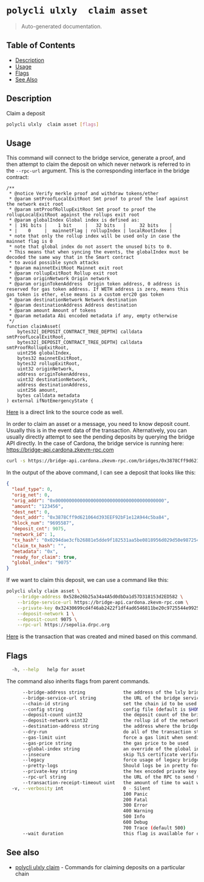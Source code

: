 # `polycli ulxly  claim asset`

> Auto-generated documentation.

## Table of Contents

- [Description](#description)
- [Usage](#usage)
- [Flags](#flags)
- [See Also](#see-also)

## Description

Claim a deposit

```bash
polycli ulxly  claim asset [flags]
```

## Usage

This command will connect to the bridge service, generate a proof, and then attempt to claim the deposit on which never network is referred to in the `--rpc-url` argument.
This is the corresponding interface in the bridge contract:

```solidity
/**
 * @notice Verify merkle proof and withdraw tokens/ether
 * @param smtProofLocalExitRoot Smt proof to proof the leaf against the network exit root
 * @param smtProofRollupExitRoot Smt proof to proof the rollupLocalExitRoot against the rollups exit root
 * @param globalIndex Global index is defined as:
 * | 191 bits |    1 bit     |   32 bits   |     32 bits    |
 * |    0     |  mainnetFlag | rollupIndex | localRootIndex |
 * note that only the rollup index will be used only in case the mainnet flag is 0
 * note that global index do not assert the unused bits to 0.
 * This means that when syncing the events, the globalIndex must be decoded the same way that in the Smart contract
 * to avoid possible synch attacks
 * @param mainnetExitRoot Mainnet exit root
 * @param rollupExitRoot Rollup exit root
 * @param originNetwork Origin network
 * @param originTokenAddress  Origin token address, 0 address is reserved for gas token address. If WETH address is zero, means this gas token is ether, else means is a custom erc20 gas token
 * @param destinationNetwork Network destination
 * @param destinationAddress Address destination
 * @param amount Amount of tokens
 * @param metadata Abi encoded metadata if any, empty otherwise
 */
function claimAsset(
    bytes32[_DEPOSIT_CONTRACT_TREE_DEPTH] calldata smtProofLocalExitRoot,
    bytes32[_DEPOSIT_CONTRACT_TREE_DEPTH] calldata smtProofRollupExitRoot,
    uint256 globalIndex,
    bytes32 mainnetExitRoot,
    bytes32 rollupExitRoot,
    uint32 originNetwork,
    address originTokenAddress,
    uint32 destinationNetwork,
    address destinationAddress,
    uint256 amount,
    bytes calldata metadata
) external ifNotEmergencyState {
```

[Here](https://github.com/0xPolygonHermez/zkevm-contracts/blob/c8659e6282340de7bdb8fdbf7924a9bd2996bc98/contracts/v2/PolygonZkEVMBridgeV2.sol#L433-L465) is a direct link to the source code as well.

In order to claim an asset or a message, you need to know deposit count. Usually this is in the event data of the transaction. Alternatively, you can usually directly attempt to see the pending deposits by querying the bridge API directly. In the case of Cardona, the bridge service is running here: https://bridge-api.cardona.zkevm-rpc.com

```bash
curl -s https://bridge-api.cardona.zkevm-rpc.com/bridges/0x3878Cff9d621064d393EEF92bF1e12A944c5ba84 | jq '.'
```

In the output of the above command, I can see a deposit that looks like this:
```json
{
  "leaf_type": 0,
  "orig_net": 0,
  "orig_addr": "0x0000000000000000000000000000000000000000",
  "amount": "123456",
  "dest_net": 0,
  "dest_addr": "0x3878Cff9d621064d393EEF92bF1e12A944c5ba84",
  "block_num": "9695587",
  "deposit_cnt": 9075,
  "network_id": 1,
  "tx_hash": "0x0294dae3cfb26881e5dde9f182531aa5be0818956d029d50e9872543f020df2e",
  "claim_tx_hash": "",
  "metadata": "0x",
  "ready_for_claim": true,
  "global_index": "9075"
}
```

If we want to claim this deposit, we can use a command like this:

```bash
polycli ulxly claim asset \
    --bridge-address 0x528e26b25a34a4A5d0dbDa1d57D318153d2ED582 \
    --bridge-service-url https://bridge-api.cardona.zkevm-rpc.com \
    --private-key 0x32430699cd4f46ab2422f1df4ad6546811be20c9725544e99253a887e971f92b \
    --deposit-network 1 \
    --deposit-count 9075 \
    --rpc-url https://sepolia.drpc.org
```

[Here](https://sepolia.etherscan.io/tx/0x21fee6e47a3b6733034fb963b20fe7accb0fb168257450f8f0053d6af8e4bc76) is the transaction that was created and mined based on this command.
## Flags

```bash
  -h, --help   help for asset
```

The command also inherits flags from parent commands.

```bash
      --bridge-address string              the address of the lxly bridge
      --bridge-service-url string          the URL of the bridge service
      --chain-id string                    set the chain id to be used in the transaction
      --config string                      config file (default is $HOME/.polygon-cli.yaml)
      --deposit-count uint32               the deposit count of the bridge transaction
      --deposit-network uint32             the rollup id of the network where the deposit was initially made
      --destination-address string         the address where the bridge will be sent to
      --dry-run                            do all of the transaction steps but do not send the transaction
      --gas-limit uint                     force a gas limit when sending a transaction
      --gas-price string                   the gas price to be used
      --global-index string                an override of the global index value
      --insecure                           skip TLS certificate verification
      --legacy                             force usage of legacy bridge service
      --pretty-logs                        Should logs be in pretty format or JSON (default true)
      --private-key string                 the hex encoded private key to be used when sending the tx
      --rpc-url string                     the URL of the RPC to send the transaction
      --transaction-receipt-timeout uint   the amount of time to wait while trying to confirm a transaction receipt (default 60)
  -v, --verbosity int                      0 - Silent
                                           100 Panic
                                           200 Fatal
                                           300 Error
                                           400 Warning
                                           500 Info
                                           600 Debug
                                           700 Trace (default 500)
      --wait duration                      this flag is available for claim asset and claim message. if specified, the command will retry in a loop for the deposit to be ready to claim up to duration. Once the deposit is ready to claim, the claim will actually be sent.
```

## See also

- [polycli ulxly claim](polycli_ulxly_claim.md) - Commands for claiming deposits on a particular chain
